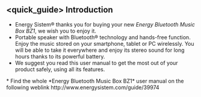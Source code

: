 ## <quick_guide> Introduction

* Energy Sistem® thanks you for buying your new *Energy Bluetooth Music Box BZ1*, we wish you to enjoy it.
* Portable speaker with Bluetooth® technology and hands-free function. Enjoy the music stored on your smartphone, tablet or PC wirelessly. You will be able to take it everywhere and enjoy its stereo sound for long hours thanks to its powerful battery.
* We suggest you read this user manual to get the most out of your product safely, using all its features.
<unique> 
* Find the whole *Energy Bluetooth Music Box BZ1* user manual on the following weblink  http://www.energysistem.com/guide/39974 </unique> </quick_guide>
